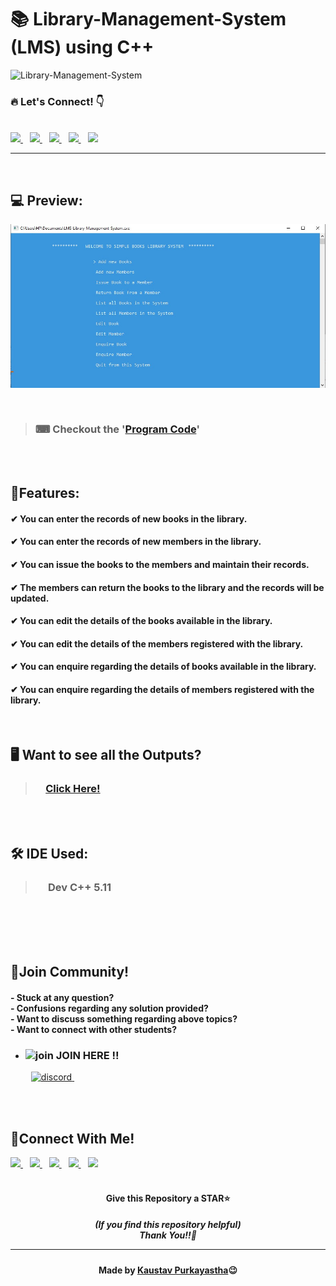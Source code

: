 #  📚 Library-Management-System (LMS) using C++

![Library-Management-System](https://socialify.git.ci/Kaustav-Purkayastha/Library-Management-System/image?description=1&descriptionEditable=Project%20-%3E%20%0ALibrary%20Management%20System%20(LMS)%20using%20C%2B%2B&font=Inter&forks=1&language=1&name=1&owner=1&pattern=Charlie%20Brown&stargazers=1&theme=Dark)


### 🔥 Let\'s Connect! 👇 
  <br/>
  <a href="https://twitter.com/imKaustav_">
    <img width="25px" src="https://www.vectorlogo.zone/logos/twitter/twitter-tile.svg" />
  </a>&ensp;
  <a href="https://www.linkedin.com/in/kaustav-02">
    <img width="25px" src="https://www.vectorlogo.zone/logos/linkedin/linkedin-icon.svg" />
  </a>&ensp;
  <a href="https://github.com/Kaustav-Purkayastha">
  <img width="25px" src="https://www.vectorlogo.zone/logos/github/github-icon.svg" />
  </a>&ensp;
  <a href="https://www.instagram.com/_.kaustav._/">
    <img width="25px" src="https://www.vectorlogo.zone/logos/instagram/instagram-icon.svg" />
  </a>&ensp;
  <a href="https://www.facebook.com/kaustav.purkayastha.02/">
  <img width="25px" src="https://www.vectorlogo.zone/logos/facebook/facebook-official.svg" />
  </a>
  
***
<br/>


## 💻 Preview:
<p align="center">
    <img src="/Outputs/MainMenu.jpg">
</p>
<br/>

> ### ⌨ Checkout the '[Program Code](https://github.com/Kaustav-Purkayastha/Library-Management-System/blob/main/Code/LMS-Library-Management-System.cpp)'
<br/>
<br/>


## 📜Features:
#### ✔ You can enter the records of new books in the library.
#### ✔ You can enter the records of new members in the library.
#### ✔ You can issue the books to the members and maintain their records.
#### ✔ The members can return the books to the library and the records will be updated.
#### ✔ You can edit the details of the books available in the library.
#### ✔ You can edit the details of the members registered with the library.
#### ✔ You can enquire regarding the details of books available in the library.
#### ✔ You can enquire regarding the details of members registered with the library.

<br/>


## 🖥 Want to see all the Outputs?
> ### &ensp;&ensp;[Click Here!](https://github.com/Kaustav-Purkayastha/Library-Management-System/blob/main/Outputs/)
<br/>
<br/>


## 🛠 IDE Used:
> ### &ensp;&ensp; Dev C++ 5.11

<br/>




<br/>
<br/>
<br/>


## 🤖Join Community!
<h4>
- Stuck at any question?<br/>
- Confusions regarding any solution provided? <br/>
- Want to discuss something regarding above topics?<br/>
- Want to connect with other students?
</h4>

- ### <img width="18px" src="https://www.vectorlogo.zone/logos/reactjs/reactjs-icon.svg" alt="join"> JOIN HERE !!
&ensp; &ensp; &ensp; <a href="https://discord.gg/B6yCkhuBqw">
<img width="150px" src="https://www.vectorlogo.zone/logos/discordapp/discordapp-official.svg" alt="discord">
</a>&ensp;

<br/>
<br/>


## 🔁Connect With Me!
  <a href="https://twitter.com/imKaustav_">
    <img width="30px" src="https://www.vectorlogo.zone/logos/twitter/twitter-tile.svg" />
  </a>&ensp;
  <a href="https://www.linkedin.com/in/kaustav-02">
    <img width="30px" src="https://www.vectorlogo.zone/logos/linkedin/linkedin-icon.svg" />
  </a>&ensp;
  <a href="https://github.com/Kaustav-Purkayastha">
  <img width="30px" src="https://www.vectorlogo.zone/logos/github/github-icon.svg" />
  </a>&ensp;
  <a href="https://www.instagram.com/_.kaustav._/">
    <img width="30px" src="https://www.vectorlogo.zone/logos/instagram/instagram-icon.svg" />
  </a>&ensp;
  <a href="https://www.facebook.com/kaustav.purkayastha.02/">
  <img width="30px" src="https://www.vectorlogo.zone/logos/facebook/facebook-official.svg" />
  </a>

<br/>
<br/>

<h4 align="center">Give this Repository a STAR⭐</h4>
<h5 align="center">(If you find this repository helpful)
<br/> Thank You!!💝
<hr/>
</h5>
<h4 align="center">Made by <a href="https://twitter.com/imKaustav_">Kaustav Purkayastha</a>😉</h4>
